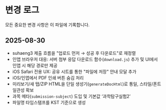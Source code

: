 # 변경 로그

모든 중요한 변경 사항은 이 파일에 기록합니다.

## 2025-08-30

- suhaeng3 제출 흐름을 "업로드 먼저 → 성공 후 다운로드"로 재정렬
- 인앱 브라우저 대응: 서버 첨부 응답 다운로드 함수(`download.js`) 추가 및 UI에서 인앱 시 해당 경로만 제공
- iOS Safari 전용 UX: 공유 시트를 통한 "파일에 저장" 안내 모달 추가
- iOS/인앱에서 PDF 인쇄 버튼 숨김 처리
- 미리보기/새 탭/ZIP HTML을 단일 생성기(`generateDocHtml`)로 통일, 스타일/폰트 일관성 확보
- 과목 메타(`submission-subject`) 도입 및 기본값 ‘과학탐구실험2’
- 파일명 타임스탬프를 KST 기준으로 생성
